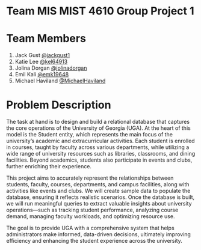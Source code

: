 # Team MIS MIST 4610 Group Project 1
# Team Members
1. Jack Gust [@jackgust1](https://github.com/jackgust1)
2. Katie Lee [@kel64913](https://github.com/kel64913)
3. Jolina Dorgan [@jolinadorgan](https://github.com/jolinadorgan)
4. Emil Kali [@emk19648](https://github.com/emk19648)
5. Michael Haviland [@MichaelHaviland](https://github.com/MichaelHaviland)

# Problem Description
The task at hand is to design and build a relational database that captures the core operations of the University of Georgia (UGA). At the heart of this model is the Student entity, which represents the main focus of the university’s academic and extracurricular activities. Each student is enrolled in courses, taught by faculty across various departments, while utilizing a wide range of university resources such as libraries, classrooms, and dining facilities. Beyond academics, students also participate in events and clubs, further enriching their experience.

This project aims to accurately represent the relationships between students, faculty, courses, departments, and campus facilities, along with activities like events and clubs. We will create sample data to populate the database, ensuring it reflects realistic scenarios. Once the database is built, we will run meaningful queries to extract valuable insights about university operations—such as tracking student performance, analyzing course demand, managing faculty workloads, and optimizing resource use.

The goal is to provide UGA with a comprehensive system that helps administrators make informed, data-driven decisions, ultimately improving efficiency and enhancing the student experience across the university.
